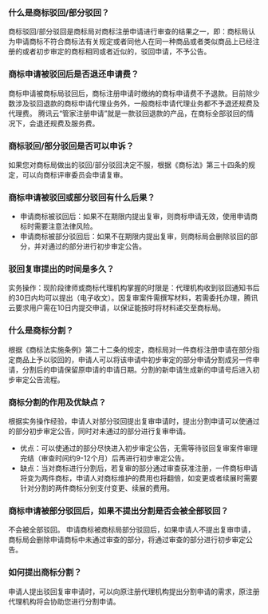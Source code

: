 ### 什么是商标驳回/部分驳回？
商标驳回/部分驳回是商标局对商标注册申请进行审查的结果之一，即：商标局认为申请商标不符合商标法有关规定或者同他人在同一种商品或者类似商品上已经注册的或者初步审定的商标相同或者近似的，驳回申请，不予公告。

### 商标申请被驳回后是否退还申请费？
商标申请被商标局驳回后，商标注册申请时缴纳的商标申请费不予退款。目前除少数涉及驳回退款的商标申请代理业务外，一般商标申请代理业务都不予退还规费及代理费。
腾讯云“管家注册申请”就是一款驳回退款的产品，在商标全部驳回的情况下，会退还规费及服务费。

### 商标驳回/部分驳回是否可以申诉？
如果您对商标局做出的驳回/部分驳回决定不服，根据《商标法》第三十四条的规定，可以向商标评审委员会申请复审。

### 商标申请被驳回或部分驳回有什么后果？
- 申请商标被驳回后：如果不在期限内提出复审，则商标申请无效，使用申请商标时需要注意法律风险。
- 申请商标被部分驳回后：如果不在期限内提出复审，则商标局会删除驳回的部分，并对通过的部分进行初步审定公告。

### 驳回复审提出的时间是多久？
实务操作：现阶段律师或商标代理机构掌握的时限是：代理机构收到驳回通知书后的30日内均可以提出（电子收文）。因复审案件需撰写材料，若需委托办理，腾讯云要求用户需在10日内提交申请，以保证能按时将材料递交至商标局。

### 什么是商标分割？
根据《商标法实施条例》第二十二条的规定，商标局对一件商标注册申请在部分指定商品上予以驳回的，申请人可以将该申请中初步审定的部分申请分割成另一件申请，分割后的申请保留原申请的申请日期。分割的新申请生成新的申请号后进入初步审定公告流程。

### 商标分割的作用及优缺点？
根据实务操作经验，申请人对部分驳回提出复审申请时，提出分割申请可以使通过的部分初步审定公告，同时对未通过的部分进行复审申请。
- 优点：可以使通过的部分尽快进入初步审定公告，无需等待驳回复审案件审理完结（审查时间约9-12个月）后再进行初步审定公告。
- 缺点：当对商标进行分割后，若复审的部分通过审查获准注册，一件商标申请将变为两件商标，申请人对商标维护的费用也将翻倍，如变更或者续展时需要针对分割的两件商标分别支付变更、续展的费用。

### 商标申请被部分驳回后，如果不提出分割是否会被全部驳回？
不会被全部驳回。
申请商标被商标局部分驳回后，如果申请人不提出复审申请，商标局会删除申请商标中未通过审查的部分，将通过审查的部分进行初步审定公告。

### 如何提出商标分割？
申请人提出驳回复审申请时，可以向原注册代理机构提出分割申请的需求，原注册代理机构将会协助您进行分割申请。


